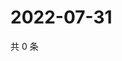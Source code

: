 # 2022-07-31

共 0 条

<!-- BEGIN WEIBO -->
<!-- 最后更新时间 Sun Jul 31 2022 22:14:00 GMT+0800 (China Standard Time) -->

<!-- END WEIBO -->
